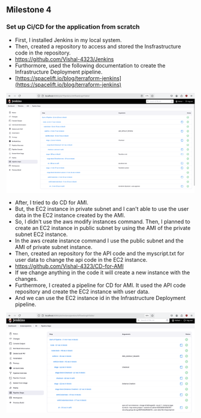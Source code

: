 ## Milestone 4

### Set up Ci/CD for the application from scratch

- First, I installed Jenkins in my local system.
- Then, created a repository to access and stored the Insfrastructure code in the repository.
- https://github.com/Vishal-4323/Jenkins
- Furthormore, used the following documentation to create the Infrastructure Deployment pipeline.
- [https://spacelift.io/blog/terraform-jenkins](https://spacelift.io/blog/terraform-jenkins)

![loading...](/Milestones/MilestoneImages/tfjenkins.png)

- After, I tried to do CD for AMI.
- But, the EC2 instance in private subnet and I can't able to use the user data in the EC2 instance created by the AMI.
- So, I didn't use the aws modify instances command. Then, I planned to create an EC2 instance in public subnet by using the AMI of the private subnet EC2 instance.
- In the aws create instance command I use the public subnet and the AMI of private subnet instance.
- Then, created an repository for the API code and the myscript.txt for user data to change the api code in the EC2 instance.
- https://github.com/Vishal-4323/CD-for-AMI
- If we change anything in the code it will create a new instance with the changes.
- Furthermore, I created a pipeline for CD for AMI. It used the API code repository and create the EC2 instance with user data. 
- And we can use the EC2 instance id in the Infrastructure Deployment pipeline.

![loading...](/Milestones/MilestoneImages/instanceJenkins.png)